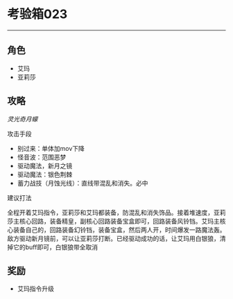 # 考验箱023

---

## 角色

- 艾玛
- 亚莉莎

## 攻略

*灵光奇月蠓*

攻击手段
- 别过来：单体加mov下降
- 怪音波：范围恶梦
- 驱动魔法，新月之镜
- 驱动魔法：银色荆棘
- 蓄力战技（月蚀光线）：直线带混乱和消失。必中

建议打法

全程开着艾玛指令，亚莉莎和艾玛都装备，防混乱和消失饰品。接着堆速度，亚莉莎主核心回路，装备精皇，副核心回路装备宝盒即可，回路装备风铃铛。艾玛主核心装备自己的，回路装备幻铃铛，装备宝盒，然后两人开，时间爆发一路魔法轰。敌方驱动新月镜前，可以让亚莉莎打断。已经驱动成功的话，让艾玛用白银狼，清掉它的buff即可，白银狼带全取消

## 奖励

- 艾玛指令升级